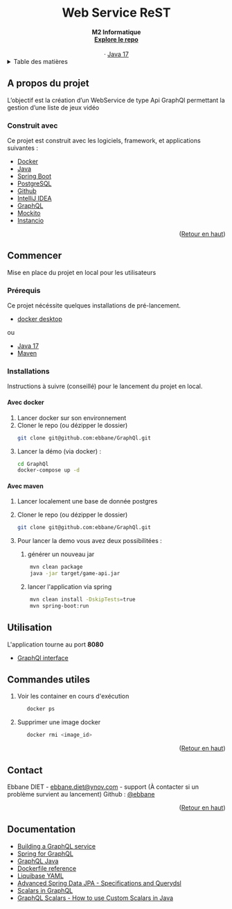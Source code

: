 <h1 align="center">Web Service ReST</h1>

  <div align="center">
    <strong>M2 Informatique</strong>
    <br />
    <a href="https://github.com/ebbane/GraphQl"><strong>Explore le repo</strong></a>
    <br />
    <br />
    ·
    <a href="https://www.java.com/fr/">Java 17</a>
  </div>



<!-- TABLE OF CONTENTS -->
<details>
  <summary>Table des matières</summary>
  <ol>
    <li>
      <a href="#a-propos-du-projet">A propos du projet</a>
      <ul>
        <li><a href="#construit-avec">Construit avec</a></li>
      </ul>
    </li>
    <li>
      <a href="#commencer">Commencer</a>
      <ul>
        <li><a href="#prérequis">Prérequis</a></li>
        <li><a href="#installations">Installations</a></li>
      </ul>
    </li>
    <li>
      <a href="#commandes-utiles">Commandes utiles</a>
    </li>
    <li>
      <a href="#contact">Contact</a>
    </li>
  </ol>
</details>

## A propos du projet

L’objectif est la création d’un WebService de type Api GraphQl permettant la gestion d’une liste de
jeux vidéo

### Construit avec

Ce projet est construit avec les logiciels, framework, et applications suivantes :

* [Docker](https://www.docker.com/)
* [Java](https://www.java.com/fr/)
* [Spring Boot](https://spring.io/projects/spring-boot)
* [PostgreSQL](https://www.postgresql.org/)
* [Github](https://github.com/)
* [IntelliJ IDEA](https://www.jetbrains.com/fr-fr/idea/)
* [GraphQL](https://graphql.org/)
* [Mockito](https://site.mockito.org/)
* [Instancio](https://www.instancio.org/)

<p align="right">(<a href="#top">Retour en haut</a>)</p>

## Commencer

Mise en place du projet en local pour les utilisateurs

### Prérequis

Ce projet nécéssite quelques installations de pré-lancement.

* [docker desktop](https://docs.docker.com/desktop/)

ou

* [Java 17](https://www.java.com/fr/download/)
* [Maven](https://maven.apache.org/install.html)

### Installations

Instructions à suivre (conseillé) pour le lancement du projet en local.

#### Avec docker

1. Lancer docker sur son environnement
2. Cloner le repo (ou dézipper le dossier)
   ```sh
   git clone git@github.com:ebbane/GraphQl.git
   ```
3. Lancer la démo (via docker) :
   ```sh
   cd GraphQl
   docker-compose up -d
   ```

#### Avec maven

1. Lancer localement une base de donnée postgres
2. Cloner le repo (ou dézipper le dossier)
   ```sh
   git clone git@github.com:ebbane/GraphQl.git
   ```

2. Pour lancer la demo vous avez deux possibilitées :

    1. générer un nouveau jar
   ````sh
       mvn clean package
       java -jar target/game-api.jar
   ````

    2. lancer l'application via spring
   ```` sh
       mvn clean install -DskipTests=true
       mvn spring-boot:run
   ````

## Utilisation

L'application tourne au port **8080**

- [GraphQl interface](http://localhost:8080/graphiql?path=/graphql)

## Commandes utiles

1. Voir les container en cours d'exécution
   ```sh
      docker ps
    ```
3. Supprimer une image docker
   ```sh
      docker rmi <image_id>
    ```

<p align="right">(<a href="#top">Retour en haut</a>)</p>

## Contact

Ebbane DIET - ebbane.diet@ynov.com - support (À contacter si un problème survient au lancement)
Github : [@ebbane](https://github.com/ebbane)
<p align="right">(<a href="#top">Retour en haut</a>)</p>

## Documentation

- [Building a GraphQL service](https://spring.io/guides/gs/graphql-server/)
- [Spring for GraphQL](https://spring.io/projects/spring-graphql)
- [GraphQL Java](https://www.graphql-java.com/)
- [Dockerfile reference](https://docs.docker.com/engine/reference/builder/)
- [Liquibase YAML](https://docs.liquibase.com/start/get-started/liquibase-yaml.html)
- [Advanced Spring Data JPA - Specifications and Querydsl](https://spring.io/blog/2011/04/26/advanced-spring-data-jpa-specifications-and-querydsl)
- [Scalars in GraphQL](https://www.graphql-java.com/documentation/scalars/)
- [GraphQL Scalars - How to use Custom Scalars in Java](https://www.danvega.dev/blog/2023/01/31/graphql-custom-scalars/)